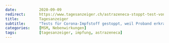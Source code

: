 ```yaml
---
date:          2020-09-09
redirect:      https://www.tagesanzeiger.ch/astrazeneca-stoppt-test-von-corona-impfstoff-955903003226
title:         Tagesanzeiger
subtitle:      "Tests für Corona-Impfstoff gestoppt, weil Proband erkrankt ist"
categories:    [MSM, Nebenwirkungen]
tags:          [tagesanzeiger, impfung, astrazeneca]
---
```

